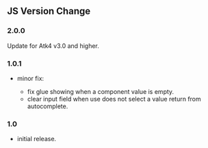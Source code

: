 ## JS Version Change

### 2.0.0
  Update for Atk4 v3.0 and higher.

### 1.0.1

 - minor fix:
 
    - fix glue showing when a component value is empty.
    - clear input field when use does not select a value return from autocomplete.

### 1.0

 - initial release.